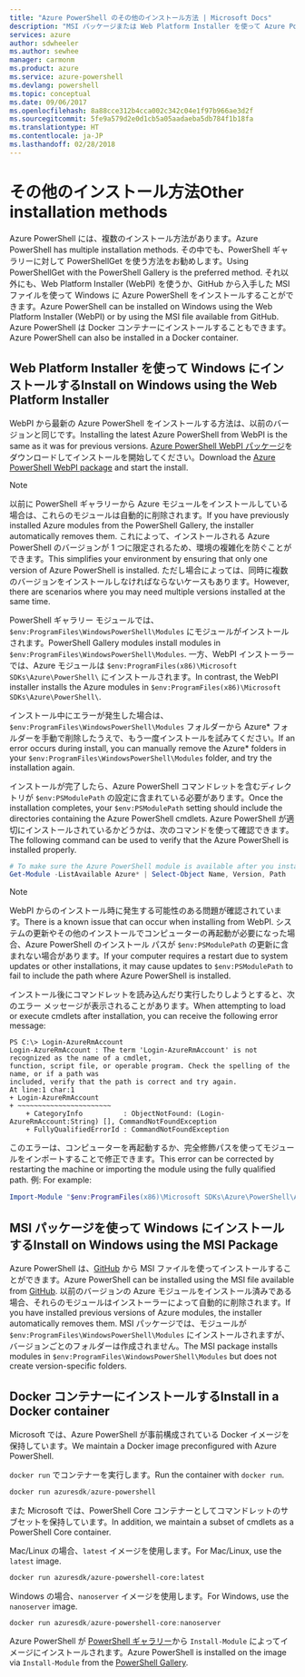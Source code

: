 ```yaml
---
title: "Azure PowerShell のその他のインストール方法 | Microsoft Docs"
description: "MSI パッケージまたは Web Platform Installer を使って Azure PowerShell をインストールする方法について説明します。"
services: azure
author: sdwheeler
ms.author: sewhee
manager: carmonm
ms.product: azure
ms.service: azure-powershell
ms.devlang: powershell
ms.topic: conceptual
ms.date: 09/06/2017
ms.openlocfilehash: 8a88cce312b4cca002c342c04e1f97b966ae3d2f
ms.sourcegitcommit: 5fe9a579d2e0d1cb5a05aadaeba5db784f1b18fa
ms.translationtype: HT
ms.contentlocale: ja-JP
ms.lasthandoff: 02/28/2018
---
```

# <a name="other-installation-methods"></a><span data-ttu-id="c2151-103">その他のインストール方法</span><span class="sxs-lookup"><span data-stu-id="c2151-103">Other installation methods</span></span>

<span data-ttu-id="c2151-104">Azure PowerShell には、複数のインストール方法があります。</span><span class="sxs-lookup"><span data-stu-id="c2151-104">Azure PowerShell has multiple installation methods.</span></span> <span data-ttu-id="c2151-105">その中でも、PowerShell ギャラリーに対して PowerShellGet を使う方法をお勧めします。</span><span class="sxs-lookup"><span data-stu-id="c2151-105">Using PowerShellGet with the PowerShell Gallery is the preferred method.</span></span> <span data-ttu-id="c2151-106">それ以外にも、Web Platform Installer (WebPI) を使うか、GitHub から入手した MSI ファイルを使って Windows に Azure PowerShell をインストールすることができます。</span><span class="sxs-lookup"><span data-stu-id="c2151-106">Azure PowerShell can be installed on Windows using the Web Platform Installer (WebPI) or by using the MSI file available from GitHub.</span></span> <span data-ttu-id="c2151-107">Azure PowerShell は Docker コンテナーにインストールすることもできます。</span><span class="sxs-lookup"><span data-stu-id="c2151-107">Azure PowerShell can also be installed in a Docker container.</span></span>

## <a name="install-on-windows-using-the-web-platform-installer"></a><span data-ttu-id="c2151-108">Web Platform Installer を使って Windows にインストールする</span><span class="sxs-lookup"><span data-stu-id="c2151-108">Install on Windows using the Web Platform Installer</span></span>

<span data-ttu-id="c2151-109">WebPI から最新の Azure PowerShell をインストールする方法は、以前のバージョンと同じです。</span><span class="sxs-lookup"><span data-stu-id="c2151-109">Installing the latest Azure PowerShell from WebPI is the same as it was for previous versions.</span></span>
<span data-ttu-id="c2151-110">[Azure PowerShell WebPI パッケージ](http://aka.ms/webpi-azps)をダウンロードしてインストールを開始してください。</span><span class="sxs-lookup"><span data-stu-id="c2151-110">Download the [Azure PowerShell WebPI package](http://aka.ms/webpi-azps) and start the install.</span></span>

> [!NOTE]
> <span data-ttu-id="c2151-111">以前に PowerShell ギャラリーから Azure モジュールをインストールしている場合は、これらのモジュールは自動的に削除されます。</span><span class="sxs-lookup"><span data-stu-id="c2151-111">If you have previously installed Azure modules from the PowerShell Gallery, the installer automatically removes them.</span></span> <span data-ttu-id="c2151-112">これによって、インストールされる Azure PowerShell のバージョンが 1 つに限定されるため、環境の複雑化を防ぐことができます。</span><span class="sxs-lookup"><span data-stu-id="c2151-112">This simplifies your environment by ensuring that only one version of Azure PowerShell is installed.</span></span> <span data-ttu-id="c2151-113">ただし場合によっては、同時に複数のバージョンをインストールしなければならないケースもあります。</span><span class="sxs-lookup"><span data-stu-id="c2151-113">However, there are scenarios where you may need multiple versions installed at the same time.</span></span>
>
> <span data-ttu-id="c2151-114">PowerShell ギャラリー モジュールでは、`$env:ProgramFiles\WindowsPowerShell\Modules` にモジュールがインストールされます。</span><span class="sxs-lookup"><span data-stu-id="c2151-114">PowerShell Gallery modules install modules in `$env:ProgramFiles\WindowsPowerShell\Modules`.</span></span> <span data-ttu-id="c2151-115">一方、WebPI インストーラーでは、Azure モジュールは `$env:ProgramFiles(x86)\Microsoft SDKs\Azure\PowerShell\` にインストールされます。</span><span class="sxs-lookup"><span data-stu-id="c2151-115">In contrast, the WebPI installer installs the Azure modules in `$env:ProgramFiles(x86)\Microsoft SDKs\Azure\PowerShell\`.</span></span>
>
> <span data-ttu-id="c2151-116">インストール中にエラーが発生した場合は、`$env:ProgramFiles\WindowsPowerShell\Modules` フォルダーから Azure\* フォルダーを手動で削除したうえで、もう一度インストールを試みてください。</span><span class="sxs-lookup"><span data-stu-id="c2151-116">If an error occurs during install, you can manually remove the Azure\* folders in your `$env:ProgramFiles\WindowsPowerShell\Modules` folder, and try the installation again.</span></span>

<span data-ttu-id="c2151-117">インストールが完了したら、Azure PowerShell コマンドレットを含むディレクトリが `$env:PSModulePath` の設定に含まれている必要があります。</span><span class="sxs-lookup"><span data-stu-id="c2151-117">Once the installation completes, your `$env:PSModulePath` setting should include the directories containing the Azure PowerShell cmdlets.</span></span> <span data-ttu-id="c2151-118">Azure PowerShell が適切にインストールされているかどうかは、次のコマンドを使って確認できます。</span><span class="sxs-lookup"><span data-stu-id="c2151-118">The following command can be used to verify that the Azure PowerShell is installed properly.</span></span>

```powershell
# To make sure the Azure PowerShell module is available after you install
Get-Module -ListAvailable Azure* | Select-Object Name, Version, Path
```

> [!NOTE]
> <span data-ttu-id="c2151-119">WebPI からのインストール時に発生する可能性のある問題が確認されています。</span><span class="sxs-lookup"><span data-stu-id="c2151-119">There is a known issue that can occur when installing from WebPI.</span></span> <span data-ttu-id="c2151-120">システムの更新やその他のインストールでコンピューターの再起動が必要になった場合、Azure PowerShell のインストール パスが `$env:PSModulePath` の更新に含まれない場合があります。</span><span class="sxs-lookup"><span data-stu-id="c2151-120">If your computer requires a restart due to system updates or other installations, it may cause updates to `$env:PSModulePath` to fail to include the path where Azure PowerShell is installed.</span></span>

<span data-ttu-id="c2151-121">インストール後にコマンドレットを読み込んだり実行したりしようとすると、次のエラー メッセージが表示されることがあります。</span><span class="sxs-lookup"><span data-stu-id="c2151-121">When attempting to load or execute cmdlets after installation, you can receive the following error message:</span></span>

```
PS C:\> Login-AzureRmAccount
Login-AzureRmAccount : The term 'Login-AzureRmAccount' is not recognized as the name of a cmdlet,
function, script file, or operable program. Check the spelling of the name, or if a path was
included, verify that the path is correct and try again.
At line:1 char:1
+ Login-AzureRmAccount
+ ~~~~~~~~~~~~~~~~~~~~~~~
    + CategoryInfo          : ObjectNotFound: (Login-AzureRmAccount:String) [], CommandNotFoundException
    + FullyQualifiedErrorId : CommandNotFoundException
```

<span data-ttu-id="c2151-122">このエラーは、コンピューターを再起動するか、完全修飾パスを使ってモジュールをインポートすることで修正できます。</span><span class="sxs-lookup"><span data-stu-id="c2151-122">This error can be corrected by restarting the machine or importing the module using the fully qualified path.</span></span> <span data-ttu-id="c2151-123">例: </span><span class="sxs-lookup"><span data-stu-id="c2151-123">For example:</span></span>

```powershell
Import-Module "$env:ProgramFiles(x86)\Microsoft SDKs\Azure\PowerShell\AzureRM.psd1"
```

## <a name="install-on-windows-using-the-msi-package"></a><span data-ttu-id="c2151-124">MSI パッケージを使って Windows にインストールする</span><span class="sxs-lookup"><span data-stu-id="c2151-124">Install on Windows using the MSI Package</span></span>

<span data-ttu-id="c2151-125">Azure PowerShell は、[GitHub](https://aka.ms/azps-release) から MSI ファイルを使ってインストールすることができます。</span><span class="sxs-lookup"><span data-stu-id="c2151-125">Azure PowerShell can be installed using the MSI file available from [GitHub](https://aka.ms/azps-release).</span></span> <span data-ttu-id="c2151-126">以前のバージョンの Azure モジュールをインストール済みである場合、それらのモジュールはインストーラーによって自動的に削除されます。</span><span class="sxs-lookup"><span data-stu-id="c2151-126">If you have installed previous versions of Azure modules, the installer automatically removes them.</span></span> <span data-ttu-id="c2151-127">MSI パッケージでは、モジュールが `$env:ProgramFiles\WindowsPowerShell\Modules` にインストールされますが、バージョンごとのフォルダーは作成されません。</span><span class="sxs-lookup"><span data-stu-id="c2151-127">The MSI package installs modules in `$env:ProgramFiles\WindowsPowerShell\Modules` but does not create version-specific folders.</span></span>

## <a name="install-in-a-docker-container"></a><span data-ttu-id="c2151-128">Docker コンテナーにインストールする</span><span class="sxs-lookup"><span data-stu-id="c2151-128">Install in a Docker container</span></span>

<span data-ttu-id="c2151-129">Microsoft では、Azure PowerShell が事前構成されている Docker イメージを保持しています。</span><span class="sxs-lookup"><span data-stu-id="c2151-129">We maintain a Docker image preconfigured with Azure PowerShell.</span></span>

<span data-ttu-id="c2151-130">`docker run` でコンテナーを実行します。</span><span class="sxs-lookup"><span data-stu-id="c2151-130">Run the container with `docker run`.</span></span>

```powershell
docker run azuresdk/azure-powershell
```

<span data-ttu-id="c2151-131">また Microsoft では、PowerShell Core コンテナーとしてコマンドレットのサブセットを保持しています。</span><span class="sxs-lookup"><span data-stu-id="c2151-131">In addition, we maintain a subset of cmdlets as a PowerShell Core container.</span></span>

<span data-ttu-id="c2151-132">Mac/Linux の場合、`latest` イメージを使用します。</span><span class="sxs-lookup"><span data-stu-id="c2151-132">For Mac/Linux, use the `latest` image.</span></span>

```bash
docker run azuresdk/azure-powershell-core:latest
```

<span data-ttu-id="c2151-133">Windows の場合、`nanoserver` イメージを使用します。</span><span class="sxs-lookup"><span data-stu-id="c2151-133">For Windows, use the `nanoserver` image.</span></span>

```powershell
docker run azuresdk/azure-powershell-core:nanoserver
```

<span data-ttu-id="c2151-134">Azure PowerShell が [PowerShell ギャラリー](https://www.powershellgallery.com/)から `Install-Module` によってイメージにインストールされます。</span><span class="sxs-lookup"><span data-stu-id="c2151-134">Azure PowerShell is installed on the image via `Install-Module` from the [PowerShell Gallery](https://www.powershellgallery.com/).</span></span>
